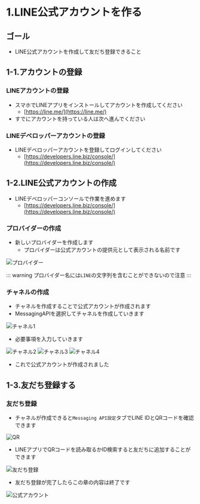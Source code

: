 # 1.LINE公式アカウントを作る

## ゴール

- LINE公式アカウントを作成して友だち登録できること

## 1-1.アカウントの登録

### LINEアカウントの登録

- スマホでLINEアプリをインストールしてアカウントを作成してください
    - [https://line.me/](https://line.me/)
- すでにアカウントを持っている人は次へ進んでください

### LINEデベロッパーアカウントの登録

- LINEデベロッパーアカウントを登録してログインしてください
    - [https://developers.line.biz/console/](https://developers.line.biz/console/)

## 1-2.LINE公式アカウントの作成

- LINEデベロッパーコンソールで作業を進めます
    - [https://developers.line.biz/console/](https://developers.line.biz/console/)

### プロバイダーの作成

- 新しいプロバイダーを作成します
    - プロバイダーは公式アカウントの提供元として表示される名前です

![プロバイダー](/images/1-1.png)

::: warning
プロバイダー名には`LINE`の文字列を含むことができないので注意
:::

### チャネルの作成

- チャネルを作成することで公式アカウントが作成されます
- MessagingAPIを選択してチャネルを作成していきます

![チャネル1](/images/1-2.png)

- 必要事項を入力していきます

![チャネル2](/images/1-3.png)
![チャネル3](/images/1-4.png)
![チャネル4](/images/1-5.png)

- これで公式アカウントが作成されました

## 1-3.友だち登録する

### 友だち登録

- チャネルが作成できると`Messaging API設定`タブでLINE IDとQRコードを確認できます

![QR](/images/1-6.png)

- LINEアプリでQRコードを読み取るかID検索すると友だちに追加することができます

![友だち登録](/images/1-7.png)

- 友だち登録が完了したらこの章の内容は終了です

![公式アカウント](/images/1-8.png)
